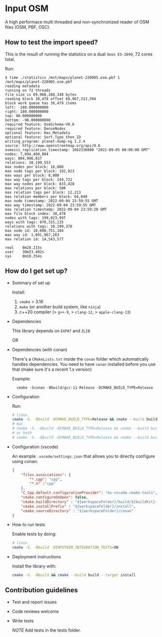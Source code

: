 # Input OSM #

A high performace multi threaded and non-synchronized reader of OSM files (OSM, PBF, OSC).

## How to test the import speed? ##

This is the result of running the statistics on a dual `Xeon E5-2699`, 72 cores total.

Run:

```console
$ time ./statistics /mnt/maps/planet-220905.osm.pbf 1
/mnt/maps/planet-220905.osm.pbf
reading metadata
running on 72 threads
file size is 69,968,288,348 bytes
reading block 38,478 offset 69,967,313,594
block work queue has 38,479 items
left: -180.000000000
right: 180.000000000
top: 90.000000000
bottom: -90.000000000
required feature: OsmSchema-V0.6
required feature: DenseNodes
optional feature: Has_Metadata
optional feature: Sort.Type_then_ID
writing_program: planet-dump-ng 1.2.4
source: http://www.openstreetmap.org/api/0.6
osmosis_replication_timestamp: 1662336000 "2022-09-05 00:00:00 GMT"
nodes: 7,894,460,004
ways: 884,986,817
relations: 10,199,553
max nodes per block: 16,000
max node tags per block: 192,923
max ways per block: 8,000
max way tags per block: 144,722
max way nodes per block: 833,428
max relations per block: 500
max relation tags per block: 12,213
max relation members per block: 64,048
max node timestamp: 2022-09-04 23:59:55 GMT
max way timestamp: 2022-09-04 23:59:55 GMT
max relation timestamp: 2022-09-04 23:59:28 GMT
max file block index: 38,478
nodes with tags: 199,023,997
ways with tags: 870,315,135
relations with tags: 10,199,370
max node id: 10,000,751,104
max way id: 1,091,967,263
max relation id: 14,543,577

real    0m28.215s
user    30m23.402s
sys     0m18.354s
```

## How do I get set up? ##

* Summary of set up

    Install:
    1) `cmake` > 3.16
    2) `make` (or another build system, like `ninja`)
    3) c++20 compiler (> `g++-9`, > `clang-12`, > `apple-clang-13`)

* Dependencies

    This library depends on `EXPAT` and `ZLIB`

    OR

* Dependencies (with conan)

    There's a `CMakeLists.txt` inside the `conan` folder which automatically handles dependencies. You need to have `conan` installed before you use that (make sure it's a recent 1.x version)

    Example:

        cmake -Sconan -Bbuild/gcc-11-Release -DCMAKE_BUILD_TYPE=Release

* Configuration

    Run:

    ```sh
    # linux
    cmake -S. -Bbuild -DCMAKE_BUILD_TYPE=Release && cmake --build build --target all --parallel $(nproc)
    # mac
    # cmake -S. -Bbuild -DCMAKE_BUILD_TYPE=Release && cmake --build build --target all --parallel $(sysctl -n hw.ncpu)
    # or both
    # cmake -S. -Bbuild -DCMAKE_BUILD_TYPE=Release && cmake --build build --target all --parallel $(getconf _NPROCESSORS_ONLN)
    ```

* Configuration (vscode)

    An example `.vscode/settings.json` that allows you to directly configure using conan:

    ```json
    {
        "files.associations": {
            "*.cpp": "cpp",
            "*.h" :"cpp"
        },
        "C_Cpp.default.configurationProvider": "ms-vscode.cmake-tools",
        "cmake.configureOnOpen": false,
        "cmake.buildDirectory" : "${workspaceFolder}/build/${buildKit}-${buildType}",
        "cmake.installPrefix" : "${workspaceFolder}/install",
        "cmake.sourceDirectory" : "${workspaceFolder}/conan"
    }
    ```

* How to run tests

    Enable tests by doing:

    ```sh
    # linux
    cmake -S. -Bbuild -DINPUTOSM_INTEGRATION_TESTS=ON
    ```

* Deployment instructions

    Install the library with:

    ```sh
    cmake -S. -Bbuild && cmake --build build --target install
    ```

## Contribution guidelines ##

* Test and report issues
* Code reviews welcome
* Write tests

    *NOTE* Add tests in the tests folder.

